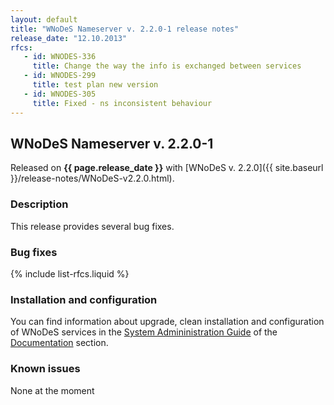 ```yaml
---
layout: default
title: "WNoDeS Nameserver v. 2.2.0-1 release notes"
release_date: "12.10.2013"
rfcs:
   - id: WNODES-336
     title: Change the way the info is exchanged between services
   - id: WNODES-299
     title: test plan new version
   - id: WNODES-305
     title: Fixed - ns inconsistent behaviour
---
```


## WNoDeS Nameserver v. 2.2.0-1

Released on **{{ page.release_date }}** with [WNoDeS v. 2.2.0]({{ site.baseurl }}/release-notes/WNoDeS-v2.2.0.html).

### Description

This release provides several bug fixes.

### Bug fixes

{% include list-rfcs.liquid %}

### Installation and configuration

You can find information about upgrade, clean installation and configuration of WNoDeS services in the [System Admininistration Guide][wnodes-sysadmin-guide] of the [Documentation][wnodes-documentation] section.

### Known issues

None at the moment

[wnodes-documentation]: {{site.baseurl}}/documentation.html
[wnodes-sysadmin-guide]: {{site.baseurl}}/documentation/sysadmin-guide/2.2.0

